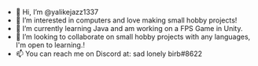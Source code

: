 - 👋 Hi, I’m @yalikejazz1337
- 👀 I’m interested in computers and love making small hobby projects!
- 🌱 I’m currently learning Java and am working on a FPS Game in Unity.
- 💞️ I’m looking to collaborate on small hobby projects with any languages, I'm open to learning.!
- 📫 You can reach me on Discord at: sad lonely birb#8622 

<!---
yalikejazz1337/yalikejazz1337 is a ✨ special ✨ repository because its `README.md` (this file) appears on your GitHub profile.
You can click the Preview link to take a look at your changes.
--->
